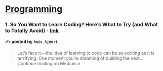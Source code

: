 
<h1><a href=https://medium.com/tag/programming/recommended target="_blank" rel="noopener noreferrer">Programming</a></h1>
<h3>1. So You Want to Learn Coding? Here’s What to Try (and What to Totally Avoid) - <a href="https://medium.com/@anisajmeri/so-you-want-to-learn-coding-heres-what-to-try-and-what-to-totally-avoid-6773b2ea85cb?source=rss------programming-5" target="_blank" rel="noopener noreferrer">link</a></h3>

✍️ **posted by `Anis Ajmeri`**

<blockquote>Let’s face it — the idea of learning to code can be as exciting as it is terrifying. One moment you’re dreaming of building the next…
Continue reading on Medium »</blockquote>

